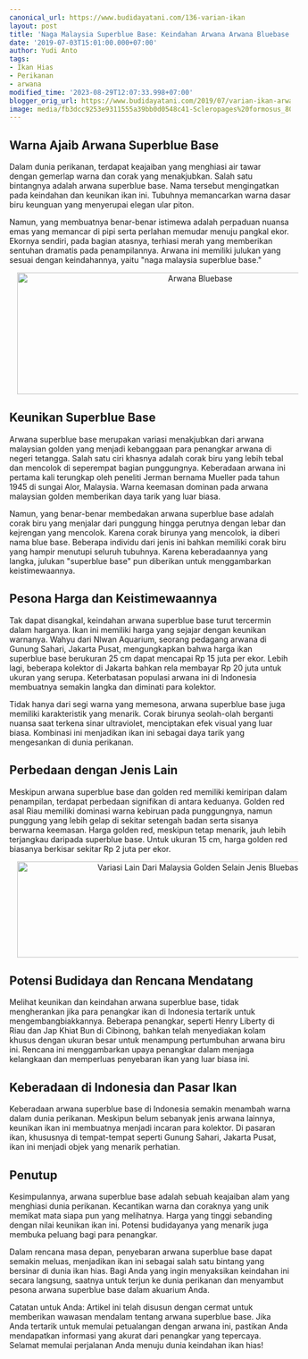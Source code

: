 ```yaml
---
canonical_url: https://www.budidayatani.com/136-varian-ikan
layout: post
title: 'Naga Malaysia Superblue Base: Keindahan Arwana Arwana Bluebase yang Unik'
date: '2019-07-03T15:01:00.000+07:00'
author: Yudi Anto
tags:
- Ikan Hias
- Perikanan
- arwana
modified_time: '2023-08-29T12:07:33.998+07:00'
blogger_orig_url: https://www.budidayatani.com/2019/07/varian-ikan-arwana-dengan-corak-ular.html
image: media/fb3dcc9253e9311555a39bb0d0548c41-Scleropages%20formosus_800x272.jpg
---
```

<h2>Warna Ajaib Arwana Superblue Base</h2><p>Dalam dunia perikanan, terdapat keajaiban yang menghiasi air tawar dengan gemerlap warna dan corak yang menakjubkan. Salah satu bintangnya adalah arwana superblue base. Nama tersebut mengingatkan pada keindahan dan keunikan ikan ini. Tubuhnya memancarkan warna dasar biru keunguan yang menyerupai elegan ular piton.</p><p>Namun, yang membuatnya benar-benar istimewa adalah perpaduan nuansa emas yang memancar di pipi serta perlahan memudar menuju pangkal ekor. Ekornya sendiri, pada bagian atasnya, terhiasi merah yang memberikan sentuhan dramatis pada penampilannya. Arwana ini memiliki julukan yang sesuai dengan keindahannya, yaitu "naga malaysia superblue base."</p><div class="separator" style="clear: both; text-align: center;"><a href="https://blogger.googleusercontent.com/img/b/R29vZ2xl/AVvXsEg-BKLFnCJqYdoRV8GJeME6lmnwkAowS_Rqubs4Rt_i-ceZDOrxT5ZApWxS6DXIZiz0BLIJBCaUMvnl5c_RrjuyvPg61xEF0IelDrbewa7UpKRdsVyKcQP08J_fk25Xwa9Wp5JsxQcawpcqoNYBj2d04YebT6pUwcmqUP1fIeDRLKmGH0cR1rAWx7r_frS6/s800/Scleropages%20formosus_800x272.jpg" imageanchor="1" style="margin-left: 1em; margin-right: 1em;"><img alt="Arwana Bluebase" border="0" data-original-height="272" data-original-width="800" height="218" src="https://blogger.googleusercontent.com/img/b/R29vZ2xl/AVvXsEg-BKLFnCJqYdoRV8GJeME6lmnwkAowS_Rqubs4Rt_i-ceZDOrxT5ZApWxS6DXIZiz0BLIJBCaUMvnl5c_RrjuyvPg61xEF0IelDrbewa7UpKRdsVyKcQP08J_fk25Xwa9Wp5JsxQcawpcqoNYBj2d04YebT6pUwcmqUP1fIeDRLKmGH0cR1rAWx7r_frS6/w640-h218/Scleropages%20formosus_800x272.jpg" title="Keajaiban warna dan corak arwana superblue base" width="640" /></a></div><h2>Keunikan Superblue Base</h2><p>Arwana superblue base merupakan variasi menakjubkan dari arwana malaysian golden yang menjadi kebanggaan para penangkar arwana di negeri tetangga. Salah satu ciri khasnya adalah corak biru yang lebih tebal dan mencolok di seperempat bagian punggungnya. Keberadaan arwana ini pertama kali terungkap oleh peneliti Jerman bernama Mueller pada tahun 1945 di sungai Alor, Malaysia. Warna keemasan dominan pada arwana malaysian golden memberikan daya tarik yang luar biasa.</p><p>Namun, yang benar-benar membedakan arwana superblue base adalah corak biru yang menjalar dari punggung hingga perutnya dengan lebar dan kejrengan yang mencolok. Karena corak birunya yang mencolok, ia diberi nama blue base. Beberapa individu dari jenis ini bahkan memiliki corak biru yang hampir menutupi seluruh tubuhnya. Karena keberadaannya yang langka, julukan "superblue base" pun diberikan untuk menggambarkan keistimewaannya.</p><h2>Pesona Harga dan Keistimewaannya</h2><p>Tak dapat disangkal, keindahan arwana superblue base turut tercermin dalam harganya. Ikan ini memiliki harga yang sejajar dengan keunikan warnanya. Wahyu dari Nlwan Aquarium, seorang pedagang arwana di Gunung Sahari, Jakarta Pusat, mengungkapkan bahwa harga ikan superblue base berukuran 25 cm dapat mencapai Rp 15 juta per ekor. Lebih lagi, beberapa kolektor di Jakarta bahkan rela membayar Rp 20 juta untuk ukuran yang serupa. Keterbatasan populasi arwana ini di Indonesia membuatnya semakin langka dan diminati para kolektor.</p><p>Tidak hanya dari segi warna yang memesona, arwana superblue base juga memiliki karakteristik yang menarik. Corak birunya seolah-olah berganti nuansa saat terkena sinar ultraviolet, menciptakan efek visual yang luar biasa. Kombinasi ini menjadikan ikan ini sebagai daya tarik yang mengesankan di dunia perikanan.</p><h2>Perbedaan dengan Jenis Lain</h2><p>Meskipun arwana superblue base dan golden red memiliki kemiripan dalam penampilan, terdapat perbedaan signifikan di antara keduanya. Golden red asal Riau memiliki dominasi warna kebiruan pada punggungnya, namun punggung yang lebih gelap di sekitar setengah badan serta sisanya berwarna keemasan. Harga golden red, meskipun tetap menarik, jauh lebih terjangkau daripada superblue base. Untuk ukuran 15 cm, harga golden red biasanya berkisar sekitar Rp 2 juta per ekor.</p><div class="separator" style="clear: both; text-align: center;"><a href="https://blogger.googleusercontent.com/img/b/R29vZ2xl/AVvXsEj6e5iPoaY9NIKTVCjDg1mX32GJmCzBsg3-2hK-GdBodSMv4d3-x9teYy5fjKfaGJHdyzMeRKvhNgzCppBGnROAWwNwdZDMarXeme3Xb234BlftAPL34EL1jt3RzmaKA1CWSvquvuLQyaeXSb_Rqmu_8rLQm_agb2qHlHUPYZC4gW_o4hhuKLDHOFxYVvjD/s800/Scleropages%20formosus_800x215.jpg" imageanchor="1" style="margin-left: 1em; margin-right: 1em;"><img alt="Variasi Lain Dari Malaysia Golden Selain Jenis Bluebash" border="0" data-original-height="215" data-original-width="800" height="172" src="https://blogger.googleusercontent.com/img/b/R29vZ2xl/AVvXsEj6e5iPoaY9NIKTVCjDg1mX32GJmCzBsg3-2hK-GdBodSMv4d3-x9teYy5fjKfaGJHdyzMeRKvhNgzCppBGnROAWwNwdZDMarXeme3Xb234BlftAPL34EL1jt3RzmaKA1CWSvquvuLQyaeXSb_Rqmu_8rLQm_agb2qHlHUPYZC4gW_o4hhuKLDHOFxYVvjD/w640-h172/Scleropages%20formosus_800x215.jpg" title="Keindahan naga malaysia superblue base" width="640" /></a></div><h2>Potensi Budidaya dan Rencana Mendatang</h2><p>Melihat keunikan dan keindahan arwana superblue base, tidak mengherankan jika para penangkar ikan di Indonesia tertarik untuk mengembangbiakkannya. Beberapa penangkar, seperti Henry Liberty di Riau dan Jap Khiat Bun di Cibinong, bahkan telah menyediakan kolam khusus dengan ukuran besar untuk menampung pertumbuhan arwana biru ini. Rencana ini menggambarkan upaya penangkar dalam menjaga kelangkaan dan memperluas penyebaran ikan yang luar biasa ini.</p><h2>Keberadaan di Indonesia dan Pasar Ikan</h2><p>Keberadaan arwana superblue base di Indonesia semakin menambah warna dalam dunia perikanan. Meskipun belum sebanyak jenis arwana lainnya, keunikan ikan ini membuatnya menjadi incaran para kolektor. Di pasaran ikan, khususnya di tempat-tempat seperti Gunung Sahari, Jakarta Pusat, ikan ini menjadi objek yang menarik perhatian.</p><h2>Penutup</h2><p>Kesimpulannya, arwana superblue base adalah sebuah keajaiban alam yang menghiasi dunia perikanan. Kecantikan warna dan coraknya yang unik memikat mata siapa pun yang melihatnya. Harga yang tinggi sebanding dengan nilai keunikan ikan ini. Potensi budidayanya yang menarik juga membuka peluang bagi para penangkar.&nbsp;</p><p>Dalam rencana masa depan, penyebaran arwana superblue base dapat semakin meluas, menjadikan ikan ini sebagai salah satu bintang yang bersinar di dunia ikan hias. Bagi Anda yang ingin menyaksikan keindahan ini secara langsung, saatnya untuk terjun ke dunia perikanan dan menyambut pesona arwana superblue base dalam akuarium Anda.</p><p>Catatan untuk Anda: Artikel ini telah disusun dengan cermat untuk memberikan wawasan mendalam tentang arwana superblue base. Jika Anda tertarik untuk memulai petualangan dengan arwana ini, pastikan Anda mendapatkan informasi yang akurat dari penangkar yang tepercaya. Selamat memulai perjalanan Anda menuju dunia keindahan ikan hias!</p>